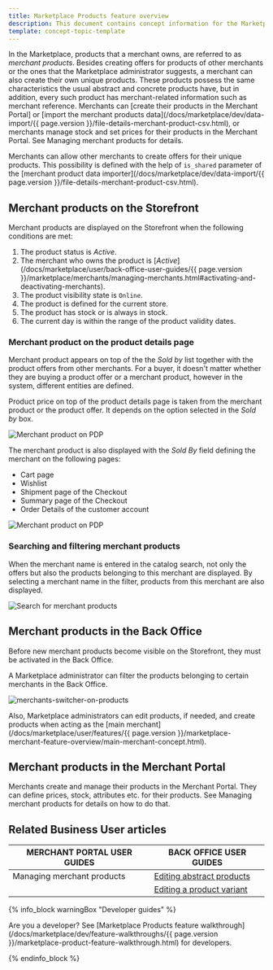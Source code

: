 ```yaml
---
title: Marketplace Products feature overview
description: This document contains concept information for the Marketplace Products feature.
template: concept-topic-template
---
```


In the Marketplace, products that a merchant owns, are referred to as *merchant products*. Besides creating offers for products of other merchants or the ones that the Marketplace administrator suggests, a merchant can also create their own unique products. These products possess the same characteristics the usual abstract and concrete products have, but in addition, every such product has merchant-related information such as merchant reference. Merchants can [create their products in the Merchant Portal]<!---LINK--> or [import the merchant products data](/docs/marketplace/dev/data-import/{{ page.version }}/file-details-merchant-product-csv.html), or merchants manage stock and set prices for their products in the Merchant Portal. See Managing merchant products <!---LINK--> for details.

Merchants can allow other merchants to create offers for their unique products. This possibility is defined with the help of `is_shared` parameter of the [merchant product data importer](/docs/marketplace/dev/data-import/{{ page.version }}/file-details-merchant-product-csv.html). 

## Merchant products on the Storefront

Merchant products are displayed on the Storefront when the following conditions are met:

1. The product status is *Active*.
2. The merchant who owns the product is [*Active*](/docs/marketplace/user/back-office-user-guides/{{ page.version }}/marketplace/merchants/managing-merchants.html#activating-and-deactivating-merchants).
3. The product visibility state is `Online`.
4. The product is defined for the current store.
5. The product has stock or is always in stock.
6. The current day is within the range of the product validity dates.

### Merchant product on the product details page

Merchant product appears on top of the the *Sold by* list together with the product offers from other merchants. For a buyer, it doesn't matter whether they are buying a product offer or a merchant product, however in the system, different entities are defined.

Product price on top of the product details page is taken from the merchant product or the product offer. It depends on the option selected in the *Sold by* box.

![Merchant product on PDP](https://spryker.s3.eu-central-1.amazonaws.com/docs/Marketplace/user+guides/Features/Marketplace+product/merchant-product-on-pdp.png)

The merchant product is also displayed with the *Sold By* field defining the merchant on the following pages:

- Cart page
- Wishlist
- Shipment page of the Checkout
- Summary page of the Checkout
- Order Details of the customer account

![Merchant product on PDP](https://spryker.s3.eu-central-1.amazonaws.com/docs/Marketplace/user+guides/Features/Marketplace+product/add-merchant-product-to-wl-and-from-wh-to-cart.gif)


### Searching and filtering merchant products
When the merchant name is entered in the catalog search, not only the offers but also the products belonging to this merchant are displayed. By selecting a merchant name in the filter, products from this merchant are also displayed.

![Search for merchant products](https://spryker.s3.eu-central-1.amazonaws.com/docs/Marketplace/user+guides/Features/Marketplace+product/search-for-products-by-name-and-sku.gif)


## Merchant products in the Back Office
Before new merchant products become visible on the Storefront, they must be activated <!---LINK--> in the Back Office.

A Marketplace administrator can filter the products belonging to certain merchants in the Back Office.

![merchants-switcher-on-products](https://spryker.s3.eu-central-1.amazonaws.com/docs/Marketplace/user+guides/Features/Marketplace+product/filter-merchant-productsby-merchant-back-office.gif)

Also, Marketplace administrators can edit products, if needed, and create products when acting as the [main merchant](/docs/marketplace/user/features/{{ page.version }}/marketplace-merchant-feature-overview/main-merchant-concept.html).

## Merchant products in the Merchant Portal
Merchants create and manage their products <!---LINK--> in the Merchant Portal. They can define prices, stock, attributes etc. for their products. See Managing merchant products <!---LINK--> for details on how to do that.

## Related Business User articles

| MERCHANT PORTAL USER GUIDES  | BACK OFFICE USER GUIDES |
| -------------------- | ----------------------- |
| Managing merchant products <!---LINK--> | [Editing abstract products](https://documentation.spryker.com/docs/editing-abstract-products) |
| | [Editing a product variant](https://documentation.spryker.com/docs/editing-a-product-variant) |

{% info_block warningBox "Developer guides" %}

Are you a developer? See [Marketplace Products feature walkthrough](/docs/marketplace/dev/feature-walkthroughs/{{ page.version }}/marketplace-product-feature-walkthrough.html) for developers.

{% endinfo_block %}
